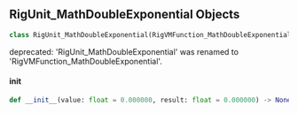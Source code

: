 ## RigUnit_MathDoubleExponential Objects

```python
class RigUnit_MathDoubleExponential(RigVMFunction_MathDoubleExponential)
```

deprecated: 'RigUnit_MathDoubleExponential' was renamed to 'RigVMFunction_MathDoubleExponential'.

<a id="unreal.RigUnit_MathDoubleExponential.__init__"></a>

#### __init__

```python
def __init__(value: float = 0.000000, result: float = 0.000000) -> None
```

<a id="unreal.RigVMFunction_MathDoubleArraySum"></a>